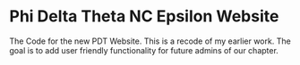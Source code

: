 # Phi Delta Theta NC Epsilon Website

The Code for the new PDT Website. This is a recode of my earlier work. The goal is to add user friendly functionality for future admins of our chapter. 

